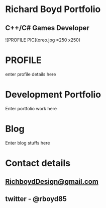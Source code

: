 
#                                                                    Richard Boyd Portfolio
  
##                                                                  C++/C# Games Developer
  

![PROFILE PIC](oreo.jpg =250 x250)
# PROFILE

enter profile details here

# Development Portfolio

Enter portfolio work here

# Blog

Enter blog stuffs here

# Contact details

## RichboydDesign@gmail.com 
## twitter - @rboyd85

